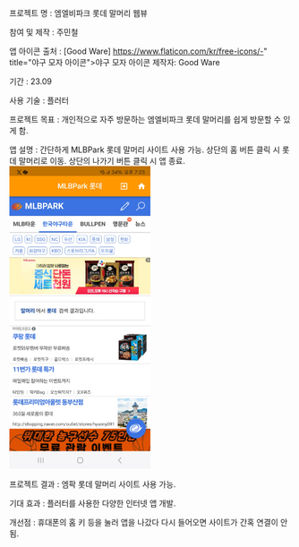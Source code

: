 프로젝트 명 : 엠엘비파크 롯데 말머리 웹뷰

참여 및 제작 : 주민철

앱 아이콘 출처 : [Good Ware]
https://www.flaticon.com/kr/free-icons/-" title="야구 모자 아이콘">야구 모자 아이콘 제작자: Good Ware

기간 : 23.09

사용 기술 : 플러터

프로젝트 목표 : 개인적으로 자주 방문하는 엠엘비파크 롯데 말머리를 쉽게 방문할 수 있게 함.

앱 설명 : 간단하게 MLBPark 롯데 말머리 사이트 사용 가능. 
상단의 홈 버튼 클릭 시 롯데 말머리로 이동.
상단의 나가기 버튼 클릭 시 앱 종료.
<img src="https://github.com/joominchul/MLBPark_Lotte/blob/main/%EC%95%B1%20%EC%8B%A4%ED%96%89%ED%99%94%EB%A9%B4.jpg?raw=true" width="50%"></img>

프로젝트 결과 : 엠팍 롯데 말머리 사이트 사용 가능.

기대 효과 : 플러터를 사용한 다양한 인터넷 앱 개발.

개선점 : 휴대폰의 홈 키 등을 눌러 앱을 나갔다 다시 들어오면 사이트가 간혹 연결이 안 됨.
